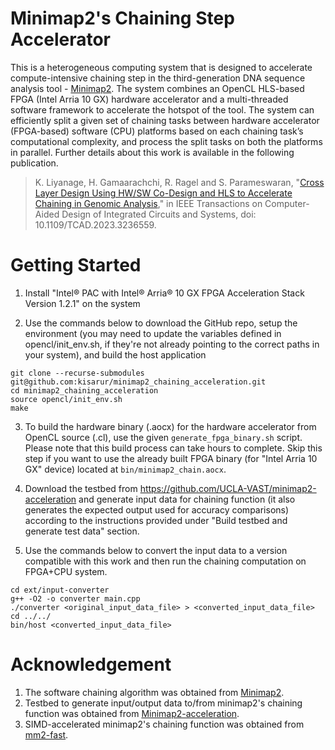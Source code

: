 # Minimap2's Chaining Step Accelerator

This is a heterogeneous computing system that is designed to accelerate compute-intensive chaining step in the third-generation DNA sequence analysis tool - [Minimap2](https://github.com/lh3/minimap2). The system combines an OpenCL HLS-based FPGA (Intel Arria 10 GX) hardware accelerator and a multi-threaded software framework to accelerate the hotspot of the tool. The system can efficiently split a given set of chaining tasks between hardware accelerator (FPGA-based) software (CPU) platforms based on each chaining task’s computational complexity, and process the split tasks on both the platforms in parallel. Further details about this work is available in the following publication. 

> K. Liyanage, H. Gamaarachchi, R. Ragel and S. Parameswaran, "[Cross Layer Design Using HW/SW Co-Design and HLS to Accelerate Chaining in Genomic Analysis](https://ieeexplore.ieee.org/document/10015864)," in IEEE Transactions on Computer-Aided Design of Integrated Circuits and Systems, doi: 10.1109/TCAD.2023.3236559.

# Getting Started 

1. Install "Intel® PAC with Intel® Arria® 10 GX FPGA Acceleration Stack Version 1.2.1" on the system 

2. Use the commands below to download the GitHub repo, setup the environment (you may need to update the variables defined in opencl/init_env.sh, if they're not already pointing to the correct paths in your system), and build the host application
```
git clone --recurse-submodules git@github.com:kisarur/minimap2_chaining_acceleration.git
cd minimap2_chaining_acceleration
source opencl/init_env.sh
make
```

3. To build the hardware binary (.aocx) for the hardware accelerator from OpenCL source (.cl), use the given `generate_fpga_binary.sh` script. Please note that this build process can take hours to complete. Skip this step if you want to use the already built FPGA binary (for "Intel Arria 10 GX" device) located at `bin/minimap2_chain.aocx`.

2. Download the testbed from https://github.com/UCLA-VAST/minimap2-acceleration and generate input data for chaining function (it also generates the expected output used for accuracy comparisons) according to the instructions provided under "Build testbed and generate test data" section.

3. Use the commands below to convert the input data to a version compatible with this work and then run the chaining computation on FPGA+CPU system.
```
cd ext/input-converter
g++ -O2 -o converter main.cpp
./converter <original_input_data_file> > <converted_input_data_file>
cd ../../
bin/host <converted_input_data_file>
```

# Acknowledgement

1. The software chaining algorithm was obtained from [Minimap2](https://github.com/lh3/minimap2).
2. Testbed to generate input/output data to/from minimap2's chaining function was obtained from [Minimap2-acceleration](https://github.com/UCLA-VAST/minimap2-acceleration).
3. SIMD-accelerated minimap2's chaining function was obtained from [mm2-fast](https://github.com/bwa-mem2/mm2-fast).